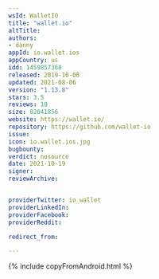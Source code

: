 ```yaml
---
wsId: WalletIO
title: "wallet.io"
altTitle: 
authors:
- danny
appId: io.wallet.ios
appCountry: us
idd: 1459857368
released: 2019-10-08
updated: 2021-08-06
version: "1.13.8"
stars: 3.5
reviews: 10
size: 82041856
website: https://wallet.io/
repository: https://github.com/wallet-io
issue: 
icon: io.wallet.ios.jpg
bugbounty: 
verdict: nosource
date: 2021-10-19
signer: 
reviewArchive:


providerTwitter: io_wallet
providerLinkedIn: 
providerFacebook: 
providerReddit: 

redirect_from:

---
```


{% include copyFromAndroid.html %}
